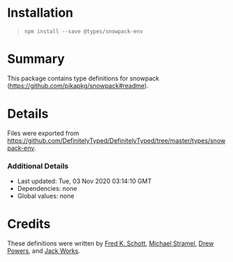 # Installation
> `npm install --save @types/snowpack-env`

# Summary
This package contains type definitions for snowpack (https://github.com/pikapkg/snowpack#readme).

# Details
Files were exported from https://github.com/DefinitelyTyped/DefinitelyTyped/tree/master/types/snowpack-env.

### Additional Details
 * Last updated: Tue, 03 Nov 2020 03:14:10 GMT
 * Dependencies: none
 * Global values: none

# Credits
These definitions were written by [Fred K. Schott](https://github.com/FredKSchott), [Michael Stramel](https://github.com/stramel), [Drew Powers](https://github.com/drwpow), and [Jack Works](https://github.com/Jack-Works).
